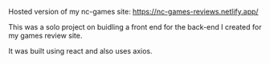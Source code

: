 Hosted version of my nc-games site: https://nc-games-reviews.netlify.app/

This was a solo project on buidling a front end for the back-end I created for my games review site.

It was built using react and also uses axios.

